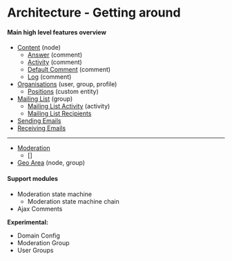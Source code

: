 # Architecture - Getting around

#### Main high level features overview

- [Content](03_Architecture/content.md) (node)
  - [Answer](03_Architecture/answer_comment.md) (comment)
  - [Activity](03_Architecture/activity_comment.md) (comment)
  - [Default Comment](03_Architecture/default_comment.md) (comment)
  - [Log](03_Architecture/log_comment.md) (comment)
- [Organisations](03_Architecture/organisations.md) (user, group, profile)
   - [Positions](03_Architecture/positions.md) (custom entity)
- [Mailing List](03_Architecture/mailing_list.md) (group)
  - [Mailing List Activity](03_Architecture/mailing_list_activity.md) (activity)
  - [Mailing List Recipients](03_Architecture/mailing_list_recipients.md)
- [Sending Emails](03_Architecture/sending_emails.md)
- [Receiving Emails](03_Architecture/recieving_emails.md)
--------------------------------------------------------
- [Moderation](03_Architecture/moderation.md)
  - []
- [Geo Area](03_Architecture/geoarea.md) (node, group)

#### Support modules

- Moderation state machine
  - Moderation state machine chain
- Ajax Comments


**Experimental:**
- Domain Config
- Moderation Group
- User Groups
